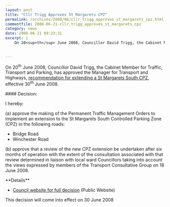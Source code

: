 ```yaml
---
layout: post
title: "Cllr Trigg Approves St Margarets CPZ"
permalink: /archives/2008/06/cllr_trigg_approves_st_margarets_cpz.html
commentfile: 2008-06-21-cllr_trigg_approves_st_margarets_cpz
category: news
date: 2008-06-21 09:23:31
excerpt: |
    On 20<sup>th</sup> June 2008, Councillor David Trigg, the Cabinet Member for Traffic, Transport and Parking, has approved the Manager for Transport and Highways, <a href="https://stmargarets.london/archives/2008/06/st_margarets_cpz_recommendations.html,">recommendation for extending a St Margarets South CPZ</a> effective 30<sup>th</sup> June 2008.
    

---
```


On 20<sup>th</sup> June 2008, Councillor David Trigg, the Cabinet Member for Traffic, Transport and Parking, has approved the Manager for Transport and Highways, [recommendation for extending a St Margarets South CPZ](/archives/2008/06/st_margarets_cpz_recommendations.html), effective 30<sup>th</sup> June 2008.

<div markdown="1" class="box">
#### Decision:

I hereby:

(a) approve the making of the Permanent Traffic Management Orders to implement an extension to the St Margarets South Controlled Parking Zone (CPZ) in the following roads:

-   Bridge Road
-   Winchester Road

(b) approve that a review of the new CPZ extension be undertaken after six months of operation with the extent of the consultation associated with that review determined in liaison with local ward Councillors taking into account the views expressed by members of the Transport Consultative Group on 18 June 2008.

</div>
**Details**

-   [Council website for full decision](http://www.richmond.gov.uk/view_member_decisions?mgl=ieDecisionDetails.asp&ID=1523&q=1) (Public Website)

This decision will come into effect on 30 June 2008
